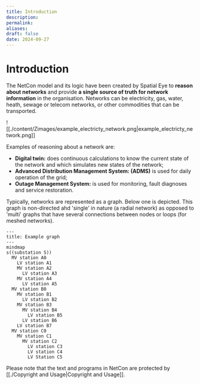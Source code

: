 ```yaml
---
title: Introduction
description: 
permalink: 
aliases: 
draft: false
date: 2024-09-27
---
```

# Introduction

The NetCon model and its logic have been created by Spatial Eye to **reason about networks** and provide **a single source of truth for network information** in the organisation. Networks can be electricity, gas, water, heath, sewage or telecom networks, or other commodities that can be transported.

![[./content/Zimages/example_electricty_network.png|example_electricty_network.png]]

Examples of reasoning about a network are:
- **Digital twin:** does continuous calculations to know the current state of the network and which simulates new states of the network;
- **Advanced Distribution Management System: (ADMS)** is used for daily operation of the grid;
- **Outage Management System:** is used for monitoring, fault diagnoses and service restoration.

Typically, networks are represented as a graph. Below one is depicted. This graph is non-directed ahd 'single' in nature (a radial network) as opposed to 'multi' graphs that have several connections between nodes or loops (for meshed networks).

```mermaid
---
title: Example graph
---
mindmap
s((substation S))
  MV station A0
    LV station A1
    MV station A2
      LV station A3
    MV station A4
      LV station A5
  MV station B0
    MV station B1
      LV station B2
    MV station B3
      MV station B4
        LV station B5
      LV station B6
    LV station B7
  MV station C0
    MV station C1
      MV station C2
        LV station C3
        LV station C4
        LV Station C5

```

Please note that the text and programs in NetCon are protected by [[./Copyright and Usage|Copyright and Usage]].